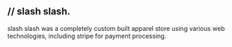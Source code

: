 ## // slash slash.

slash slash was a completely custom built apparel store using various web technologies, including stripe for payment processing.
